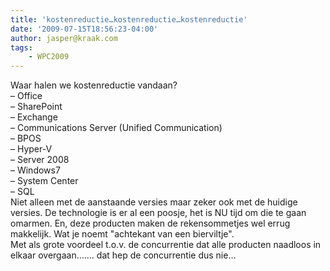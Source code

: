 ```yaml
---
title: 'kostenreductie…kostenreductie…kostenreductie'
date: '2009-07-15T18:56:23-04:00'
author: jasper@kraak.com
tags:
    - WPC2009
---
```


<div class="bvMsg" id="msgcns!3FD1C7C6EA1A2!147"><div>Waar halen we kostenreductie vandaan?</div><div> </div><div>– Office</div><div>– SharePoint</div><div>– Exchange</div><div>– Communications Server (Unified Communication)</div><div>– BPOS</div><div>– Hyper-V</div><div>– Server 2008</div><div>– Windows7</div><div>– System Center</div><div>– SQL</div><div> </div><div>Niet alleen met de aanstaande versies maar zeker ook met de huidige versies. De technologie is er al een poosje, het is NU tijd om die te gaan omarmen. En, deze producten maken de rekensommetjes wel errug makkelijk. Wat je noemt "achtekant van een bierviltje".</div><div>Met als grote voordeel t.o.v. de concurrentie dat alle producten naadloos in elkaar overgaan……. dat hep de concurrentie dus nie…</div></div>